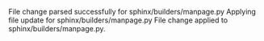 File change parsed successfully for sphinx/builders/manpage.py
Applying file update for sphinx/builders/manpage.py
File change applied to sphinx/builders/manpage.py.
